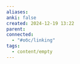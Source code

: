 ```yaml
---
aliases: 
anki: false
created: 2024-12-19 13:22
parent: 
connected:
  - "#обс/linking"
tags:
  - content/empty
---
```

